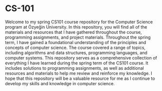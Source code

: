 # CS-101
Welcome to my spring CS101 course repository for the Computer Science program at Özyeğin University. In this repository, you will find all of the materials and resources that I have gathered throughout the course, programming assignments, and project materials.  Throughout the spring term, I have gained a foundational understanding of the principles and concepts of computer science. The course covered a range of topics, including algorithms and data structures, programming languages, and computer systems.  This repository serves as a comprehensive collection of everything I have learned during the spring term of the CS101 course. It includes solutions to programming assignments, as well as additional resources and materials to help me review and reinforce my knowledge.  I hope that this repository will be a valuable resource for me as I continue to develop my skills and knowledge in computer science. 
